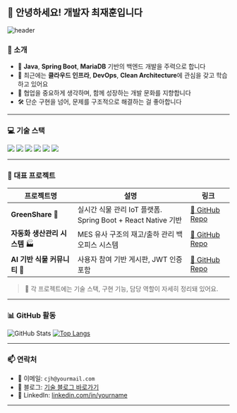## 👋 안녕하세요! 개발자 최재훈입니다

![header](https://capsule-render.vercel.app/api?type=wave&color=0:0C0C0C,100:1F1F1F&height=300&section=header&text=Welcome%20to%20CJH's%20GitHub&fontSize=60&fontColor=ffffff)

### 🚀 소개
- 🎯 **Java**, **Spring Boot**, **MariaDB** 기반의 백엔드 개발을 주력으로 합니다  
- 🌱 최근에는 **클라우드 인프라**, **DevOps**, **Clean Architecture**에 관심을 갖고 학습하고 있어요  
- 🤝 협업을 중요하게 생각하며, 함께 성장하는 개발 문화를 지향합니다  
- 🛠️ 단순 구현을 넘어, 문제를 구조적으로 해결하는 걸 좋아합니다  

---

### 💻 기술 스택

<p align="left">
  <img src="https://img.shields.io/badge/Java-007396?style=for-the-badge&logo=openjdk&logoColor=white"/>
  <img src="https://img.shields.io/badge/Spring%20Boot-6DB33F?style=for-the-badge&logo=springboot&logoColor=white"/>
  <img src="https://img.shields.io/badge/MariaDB-003545?style=for-the-badge&logo=mariadb&logoColor=white"/>
  <img src="https://img.shields.io/badge/React%20Native-20232A?style=for-the-badge&logo=react&logoColor=61DAFB"/>
  <img src="https://img.shields.io/badge/GitHub-181717?style=for-the-badge&logo=github&logoColor=white"/>
  <img src="https://img.shields.io/badge/AWS-232F3E?style=for-the-badge&logo=amazonaws&logoColor=white"/>
</p>

---

### 📌 대표 프로젝트

| 프로젝트명 | 설명 | 링크 |
|------------|------|------|
| **GreenShare** 🌱 | 실시간 식물 관리 IoT 플랫폼. Spring Boot + React Native 기반 | [🔗 GitHub Repo](https://github.com/cjh1939/greenShare) |
| **자동화 생산관리 시스템** 🏭 | MES 유사 구조의 재고/출하 관리 백오피스 시스템 | [🔗 GitHub Repo](https://github.com/cjh1939/auto-mes) |
| **AI 기반 식물 커뮤니티** 🤖 | 사용자 참여 기반 게시판, JWT 인증 포함 | [🔗 GitHub Repo](https://github.com/cjh1939/plant-community) |

> 📎 각 프로젝트에는 기술 스택, 구현 기능, 담당 역할이 자세히 정리돼 있어요.

---

### 📊 GitHub 활동

![GitHub Stats](https://github-readme-stats.vercel.app/api?username=cjh1939&show_icons=true&theme=tokyonight)
[![Top Langs](https://github-readme-stats.vercel.app/api/top-langs/?username=cjh1939&layout=compact&theme=tokyonight)](https://github.com/anuraghazra/github-readme-stats)

---

### 📫 연락처
- 📧 이메일: `cjh@yourmail.com`
- 📝 블로그: [기술 블로그 바로가기](https://yourblog.com)
- 💼 LinkedIn: [linkedin.com/in/yourname](https://linkedin.com/in/yourname)

---

<!--
**cjh1939/cjh1939** 님의 프로필 README입니다 ✨  
이 파일은 GitHub 프로필 페이지에 자동으로 표시됩니다.
-->

